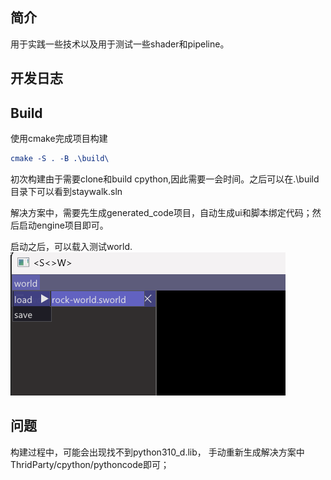## 简介
用于实践一些技术以及用于测试一些shader和pipeline。

## 开发日志


## Build
使用cmake完成项目构建

```cmake
cmake -S . -B .\build\
```
初次构建由于需要clone和build cpython,因此需要一会时间。之后可以在.\build目录下可以看到staywalk.sln

解决方案中，需要先生成generated_code项目，自动生成ui和脚本绑定代码；然后启动engine项目即可。

启动之后，可以载入测试world.
![alt text](readme-res/image.png)

## 问题 
构建过程中，可能会出现找不到python310_d.lib， 手动重新生成解决方案中ThridParty/cpython/pythoncode即可；